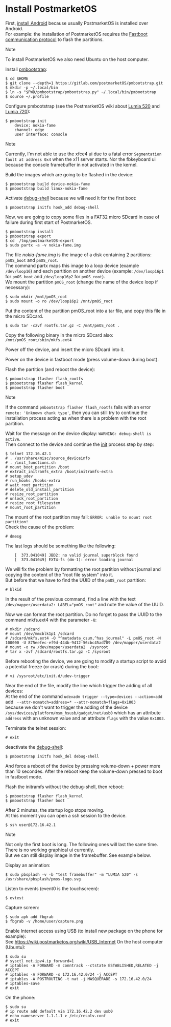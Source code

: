 # Install PostmarketOS

First, [install Android](/content/android/README.md) because usually PostmarketOS is installed over Android.  
For example: the installation of PostmarketOS requires the [Fastboot communication protocol](https://en.wikipedia.org/wiki/Fastboot) to flash the partitions.

> [!NOTE]
> To install PostmarketOS we also need Ubuntu on the host computer.

Install [pmbootstrap](https://wiki.postmarketos.org/wiki/Pmbootstrap#Installation):
```
$ cd $HOME
$ git clone --depth=1 https://gitlab.com/postmarketOS/pmbootstrap.git
$ mkdir -p ~/.local/bin
$ ln -s "$PWD/pmbootstrap/pmbootstrap.py" ~/.local/bin/pmbootstrap
$ source ~/.profile
```

Configure pmbootstrap (see the PostmarketOS wiki about [Lumia 520](https://wiki.postmarketos.org/wiki/Nokia_Lumia_520_(nokia-fame)) and [Lumia 720](https://wiki.postmarketos.org/wiki/Nokia_Lumia_720_(nokia-zeal))):
```
$ pmbootstrap init
	device: nokia-fame
	channel: edge
	user interface: console
```

> [!NOTE]
> Currently, I'm not able to use the xfce4 ui due to a fatal error `Segmentation fault at address 0x4` when the x11 server starts.
> Nor the fbkeyboard ui because the console framebuffer in not activated in the kernel.

Build the images which are going to be flashed in the device:
```
$ pmbootstrap build device-nokia-fame
$ pmbootstrap build linux-nokia-fame
```

Activate [debug-shell](https://wiki.postmarketos.org/wiki/Inspecting_the_initramfs#Enable_the_debug_shell) because we will need it for the first boot:
```
$ pmbootstrap initfs hook_add debug-shell
```

Now, we are going to copy some files in a FAT32 micro SDcard in case of failure during first start of PostmarketOS.
```
$ pmbootstrap install
$ pmbootstrap export
$ cd  /tmp/postmarketOS-export
$ sudo partx -a -v nokia-fame.img
```
The file _nokia-fame.img_ is the image of a disk containing 2 partitions: `pmOS_boot` and `pmOS_root`.  
The command partx maps this image to a loop device (example `/dev/loop16`) and each partition on another device (example: `/dev/loop16p1` for `pmOS_boot` and `/dev/loop16p2` for `pmOS_root`).  
We mount the partition `pmOS_root` (change the name of the device loop if necessary):
```
$ sudo mkdir /mnt/pmOS_root
$ sudo mount -o ro /dev/loop16p2 /mnt/pmOS_root
```
Put the content of the partition pmOS_root into a tar file, and copy this file in the micro SDcard.
```
$ sudo tar -czvf rootfs.tar.gz -C /mnt/pmOS_root .
```
Copy the following binary in the micro SDcard also:  
`/mnt/pmOS_root/sbin/mkfs.ext4`

Power off the device, and insert the micro SDcard into it.  

Power on the device in fastboot mode (press volume-down during boot).  

Flash the partition (and reboot the device):
```
$ pmbootstrap flasher flash_rootfs
$ pmbootstrap flasher flash_kernel
$ pmbootstrap flasher boot
```
> [!NOTE]
> If the command `pmbootstrap flasher flash_rootfs` fails with an error `remote: 'Unknown chunk type'`,
> then you can still try to continue the installation process acting as when there is a problem with the root partition.

Wait for the message on the device display: `WARNING: debug-shell is active`.  
Then connect to the device and continue the [init](https://gitlab.com/postmarketOS/pmaports/-/blob/master/main/postmarketos-initramfs/init.sh) process step by step:
```
$ telnet 172.16.42.1
# . /usr/share/misc/source_deviceinfo
# . /init_functions.sh
# mount_boot_partition /boot
# extract_initramfs_extra /boot/initramfs-extra
# setup_udev
# run_hooks /hooks-extra
# wait_root_partition
# delete_old_install_partition
# resize_root_partition
# unlock_root_partition
# resize_root_filesystem
# mount_root_partition
```

The mount of the root partition may fail: `ERROR: unable to mount root partition!`  
Check the cause of the problem:  
```
# dmesg
```
The last logs should be something like the following:  
```
	[  373.041049] JBD2: no valid journal superblock found
	[  373.041049] EXT4-fs (dm-1): error loading journal
```

We will fix the problem by formatting the root partition without journal and copying the content of the "root file system" into it.  
But before that we have to find the UUID of the `pmOS_root` partition:  
```
# blkid
```
In the result of the previous command, find a line with the text `/dev/mapper/userdata2: LABEL="pmOS_root"` and note the value of the UUID.  

Now we can format the root partition. Do no forget to pass the UUID to the command mkfs.ext4 with the parameter `-U`:  
```
# mkdir /sdcard
# mount /dev/mmcblk1p1 /sdcard
# /sdcard/mkfs.ext4 -O "^metadata_csum,^has_journal" -L pmOS_root -N 100000 -U 875eefec-ef9d-444b-9412-56cbc45ad709 /dev/mapper/userdata2
# mount -o rw /dev/mapper/userdata2  /sysroot
# tar x -zvf /sdcard/rootfs.tar.gz -C /sysroot
```

Before rebooting the device, we are going to modify a startup script to avoid a potential freeze (or crash) during the boot:
```
# vi /sysroot/etc/init.d/udev-trigger
```
Near the end of the file, modify the line which trigger the adding of all devices:  
At the end of the command `udevadm trigger --type=devices --action=add`  
add ` --attr-nomatch=address=* --attr-nomatch=flags=0x1003`  
because we don't want to trigger the adding of the device `/sys/devices/platform/msm_hsusb/gadget/net/usb0` which has an attribute `address` with an unknown value and an attribute `flags` with the value `0x1003`.

Terminate the telnet session:
```
# exit
```

deactivate the [debug-shell](https://wiki.postmarketos.org/wiki/Inspecting_the_initramfs#Enable_the_debug_shell):  
```
$ pmbootstrap initfs hook_del debug-shell
```

And force a reboot of the device by pressing volume-down + power more than 10 secondes. After the reboot keep the volume-down pressed to boot in fastboot mode.  

Flash the initramfs without the debug-shell, then reboot:
```
$ pmbootstrap flasher flash_kernel
$ pmbootstrap flasher boot
```

After 2 minutes, the startup logo stops moving.  
At this moment you can open a ssh session to the device.  
```
$ ssh user@172.16.42.1
```
> [!NOTE]
> Not only the first boot is long. The following ones will last the same time.  
> There is no working graphical ui currently.  
> But we can still display image in the framebuffer. See example below.

Display an animation:  
```
$ sudo pbsplash -v -b "test framebuffer" -m "LUMIA 520" -s /usr/share/pbsplash/pmos-logo.svg
```

Listen to events (event0 is the touchscreen):  
```
$ evtest
```

Capture screen:  
```
$ sudo apk add fbgrab
$ fbgrab -v /home/user/capture.png
```

Enable Internet access using USB (to install new package on the phone for example):  
See https://wiki.postmarketos.org/wiki/USB_Internet
On the host computer (Ubuntu):  
```
$ sudo su
# sysctl net.ipv4.ip_forward=1
# iptables -A FORWARD -m conntrack --ctstate ESTABLISHED,RELATED -j ACCEPT
# iptables -A FORWARD -s 172.16.42.0/24 -j ACCEPT
# iptables -A POSTROUTING -t nat -j MASQUERADE -s 172.16.42.0/24
# iptables-save
# exit
```
On the phone:  
```
$ sudo su
# ip route add default via 172.16.42.2 dev usb0
# echo nameserver 1.1.1.1 > /etc/resolv.conf
# exit
```






